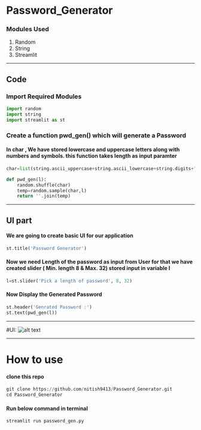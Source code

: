 # Password_Generator

### Modules Used
1. Random
2. String
3. Streamlit

___

## Code
### Import Required Modules 
```Python
import random
import string
import streamlit as st
```

### Create a function pwd_gen() which will generate a Password

#### In char , We have stored lowercase and uppercase letters along with numbers and symbols. this function takes length as input paramter
```Python
char=list(string.ascii_uppercase+string.ascii_lowercase+string.digits+"!@#$%^&*()")

def pwd_gen(l):
    random.shuffle(char)
    temp=random.sample(char,l)
    return ''.join(temp)
```
___

## UI part
#### We are going to create basic UI for our application

```Python
st.title('Password Generator')
```
#### Now we need Length of the password as input from User for that we have created slider ( Min. length 8 & Max. 32) stored input in variable l

```Python
l=st.slider('Pick a length of password', 8, 32)
```

#### Now Display the Generated Password

```Python
st.header('Genrated Password :')
st.text(pwd_gen(l))
```
___

#UI:
![alt text]()
___

# How to use

#### clone this repo

```Python
git clone https://github.com/nitish9413/Password_Generator.git
cd Password_Generator
```

#### Run below command in terminal
```Python
streamlit run password_gen.py
```

